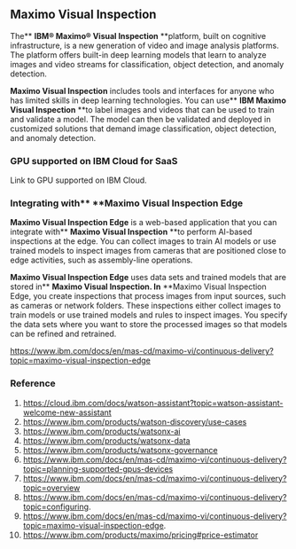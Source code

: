 ## Maximo Visual Inspection

The** **IBM® Maximo® Visual Inspection** **platform, built on cognitive infrastructure, is a new generation of video and image analysis platforms. The platform offers built-in deep learning models that learn to analyze images and video streams for classification, object detection, and anomaly detection.

**Maximo Visual Inspection** includes tools and interfaces for anyone who has limited skills in deep learning technologies. You can use** **IBM Maximo Visual Inspection** **to label images and videos that can be used to train and validate a model. The model can then be validated and deployed in customized solutions that demand image classification, object detection, and anomaly detection.

### GPU supported on IBM Cloud for SaaS

Link to GPU supported on IBM Cloud.

### Integrating with** **Maximo Visual Inspection Edge

**Maximo Visual Inspection Edge** is a web-based application that you can integrate with** **Maximo Visual Inspection** **to perform AI-based inspections at the edge. You can collect images to train AI models or use trained models to inspect images from cameras that are positioned close to edge activities, such as assembly-line operations.

**Maximo Visual Inspection Edge** uses data sets and trained models that are stored in** **Maximo Visual Inspection. In** **Maximo Visual Inspection Edge, you create inspections that process images from input sources, such as cameras or network folders. These inspections either collect images to train models or use trained models and rules to inspect images. You specify the data sets where you want to store the processed images so that models can be refined and retrained.

https://www.ibm.com/docs/en/mas-cd/maximo-vi/continuous-delivery?topic=maximo-visual-inspection-edge


### Reference

1. https://cloud.ibm.com/docs/watson-assistant?topic=watson-assistant-welcome-new-assistant
2. https://www.ibm.com/products/watson-discovery/use-cases
3. https://www.ibm.com/products/watsonx-ai
4. https://www.ibm.com/products/watsonx-data
5. https://www.ibm.com/products/watsonx-governance
6. https://www.ibm.com/docs/en/mas-cd/maximo-vi/continuous-delivery?topic=planning-supported-gpus-devices
7. https://www.ibm.com/docs/en/mas-cd/maximo-vi/continuous-delivery?topic=overview
8. https://www.ibm.com/docs/en/mas-cd/maximo-vi/continuous-delivery?topic=configuring.
9. https://www.ibm.com/docs/en/mas-cd/maximo-vi/continuous-delivery?topic=maximo-visual-inspection-edge.
10. https://www.ibm.com/products/maximo/pricing#price-estimator

